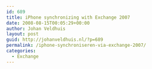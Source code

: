 ```yaml
---
id: 689
title: iPhone synchronizing with Exchange 2007
date: 2008-08-15T00:05:29+00:00
author: Johan Veldhuis
layout: post
guid: http://johanveldhuis.nl/?p=689
permalink: /iphone-synchroniseren-via-exchange-2007/
categories:
  - Exchange
---
```

